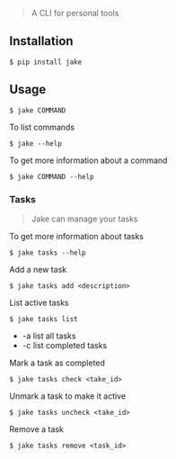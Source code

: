 > A CLI for personal tools


## Installation

```
$ pip install jake
```

## Usage

```
$ jake COMMAND
```

To list commands
```
$ jake --help
```

To get more information about a command
```
$ jake COMMAND --help
```


### Tasks 

> Jake can manage your tasks 

To get more information about tasks
```
$ jake tasks --help
```

Add a new task
```
$ jake tasks add <description>
```

List active tasks
```
$ jake tasks list
```
  * -a list all tasks
  * -c list completed tasks

Mark a task as completed
```
$ jake tasks check <take_id>
```

Unmark a task to make it active
```
$ jake tasks uncheck <take_id>
```

Remove a task
```
$ jake tasks remove <task_id>
```
